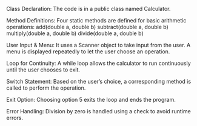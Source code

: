Class Declaration:
The code is in a public class named Calculator.

Method Definitions:
Four static methods are defined for basic arithmetic operations:
add(double a, double b)
subtract(double a, double b)
multiply(double a, double b)
divide(double a, double b)

User Input & Menu:
It uses a Scanner object to take input from the user.
A menu is displayed repeatedly to let the user choose an operation.

Loop for Continuity:
A while loop allows the calculator to run continuously until the user chooses to exit.

Switch Statement:
Based on the user’s choice, a corresponding method is called to perform the operation.

Exit Option:
Choosing option 5 exits the loop and ends the program.

Error Handling:
Division by zero is handled using a check to avoid runtime errors.
